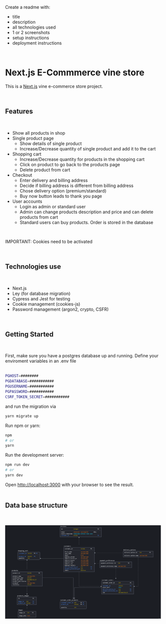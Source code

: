 Create a readme with:

- title
- description
- all technologies used
- 1 or 2 screenshots
- setup instructions
- deployment instructions

<br/>

# Next.js E-Commmerce vine store

This is a [Next.js](https://nextjs.org/) vine e-commerce store project.

<br/>

## Features

<br>

- Show all products in shop
- Single product page
  - Show details of single product
  - Increase/Decrease quantity of single product and add it to the cart
- Shopping cart
  - Increase/Decrease quantity for products in the shopping cart
  - Click on product to go back to the products page
  - Delete product from cart
- Checkout
  - Enter delivery and billing address
  - Decide if billing address is different from billing address
  - Chose delivery option (premium/standard)
  - Buy now button leads to thank you page
- User accounts
  - Login as admin or standard user
  - Admin can change products description and price and can delete products from cart
  - Standard users can buy products. Order is stored in the database

<br/>

IMPORTANT: Cookies need to be activated

<br/>

## Technologies use

<br>

- Next.js
- Ley (for database migration)
- Cypress and Jest for testing
- Cookie management (cookies-js)
- Password management (argon2, crypto, CSFR)

<br>

## Getting Started

<br/>

First, make sure you have a postgres database up and running. Define your enviroment variables in an .env file<br/><br/>

```bash
PGHOST=########
PGDATABASE=###########
PGUSERNAME=###########
PGPASSWORD=###########
CSRF_TOKEN_SECRET=###########
```

and run the migration via

```bash
yarn migrate up
```

Run npm or yarn:

```bash
npm
# or
yarn
```

Run the development server:

```bash
npm run dev
# or
yarn dev
```

Open [http://localhost:3000](http://localhost:3000) with your browser to see the result.
<br/><br/>

## Data base structure

<br/><br/>
![Database structure](./doc/databasestructure.PNG)
